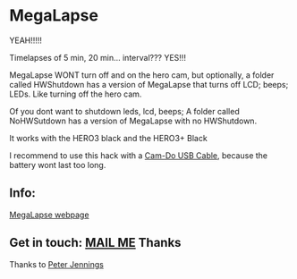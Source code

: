 MegaLapse
============

YEAH!!!!!

Timelapses of 5 min, 20 min… interval??? YES!!!

MegaLapse WONT turn off and on the hero cam, but optionally, a folder called HWShutdown has a version of MegaLapse that turns off LCD; beeps; LEDs. Like turning off the hero cam.

Of you dont want to shutdown leds, lcd, beeps; A folder called NoHWSutdown has a version of MegaLapse with no HWShutdown.

It works with the HERO3 black and the HERO3+ Black



I recommend to use this hack with a [Cam-Do USB Cable](http://cam-do.com/GoProUSBConnectors.html), because the battery wont last too long.

Info:
-----

[MegaLapse webpage](http://chernowii.com/megalapse)

Get in touch: [MAIL ME](mailto:mail@chernowii.com)
Thanks
-------

Thanks to [Peter Jennings](http://cam-do.com)

